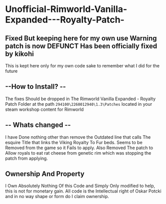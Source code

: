 # Unofficial-Rimworld-Vanilla-Expanded---Royalty-Patch-
Fixed But keeping here for my own use
Warning patch is now DEFUNCT Has been officially fixed by kikohi
--
This is kept here only for my own code sake to remember what I did for the future

--How to Install? --
--
The fixes Should be dropped in The Rimworld Vanilla Expanded - Royalty Patch Folder at the path `` 294100\2260012940\1.3\Patches `` located in your steam workshop content for Rimworld 

-- Whats changed --
--
I have Done nothing other than remove the Outdated line that calls The esquire Title that links the Viking Royalty To Fur beds. Seems to be Removed from the game so it Fails to apply. Also Removed The patch to Allow royals to eat rat cheese from genetic rim which was stopping the patch from applying.

Ownership And Property
------------------------------------
I Own Absolutely Nothing Of this Code and Simply Only modified to help, this is not for monetary gain. All code is the Intellectual right of Oskar Potcki and in no way shape or form do I claim ownership.
